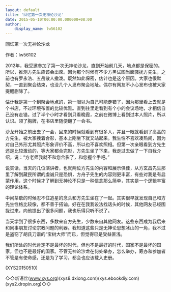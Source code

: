 ```yaml
---
layout: default
title: '回忆第一次无神论沙龙'
date: 2015-05-10T00:00:00.000000+08:00
author:
    display_name: lw56102
---
```


回忆第一次无神论沙龙

作者：lw56102

2012年，我受邀参加了第一次无神论沙龙，直到开始前几天，地点都是保密的。所以，推测方先生应该会出席。因为那个时候有不少方黑试图当面骚扰方先生，之前也有罗永浩、五岳散人撒泼。既然如此保密，估计也是这个原因。大家也很默契，一直到聚会结束，也没几个人发布聚会地址。偶尔有网友不小心发布也被大家提醒删除了。

估计我是第一个到聚会地点的，第一眼以为自己可能走错了，因为那里看上去就是个书店，不过环境布置的比较优雅。直到往里走看到有个小的会议场地，才相信自己没有走错。过了半个小时才看到只看晚霞，之前在微博上看到过本人照片，所以认识。领了胸牌，在书店里随便翻了一会书。

沙龙开始之前出去了一会，回来的时候就看到有很多人，并且一眼就看到了高高的方先生，被大家拽着合影，基本上刚坐下就又站起来。我生性不喜欢凑热闹，因为对自己外形尤其照片形象评价不高，所以也不喜欢照相。但第一次亲眼看到方先生还是比较激动的，等大家都合完影，方先生坐了下来，我走过去做了一下自我介绍，说：“方老师我就不和您合影了，和您握个手吧。”

说实话，当天的几位演讲者，也就两位方先生的内容和展示俱佳，从方玄昌先生那里了解到藏民所谓的虔诚只是恐惧，方舟子先生的内容则更丰富，有些对我是有启蒙作用，这个时候才了解到无神论不只是一种信念那么简单，其实是一个逻辑丰富的理论体系。

中间茶歇的时候忍不住追星的念头和方先生坐在了一起。其实很早就发现自己和方先生性格比较像，都不善于搭讪。好在在我我设法找话头的时候，其他网友已经围拢过来，向他提出了很多问题，我也乐得只听不说了。

当天学到了很多东西，多数来自方先生，少数来自其他网友。这些东西成为我后来和同事朋友讨论宗教问题的利器。我知道这些只是无神论思想冰山的一角，我不过是盗窃了胡氏刀谱的“宝树大师”而已，但觉得已是受益匪浅。

我们所处的时代肯定不是最坏的时代，但也不是最好的时代，国家不是最坏的国家，但也不是最好的国家。不管无神论沙龙在何处举办，怎么举办，筹办和参加者不管是有使命感，还是为了学习，都会也应该载入史册。

(XYS20150510)

◇◇新语丝(www.xys.org)(xys8.dxiong.com)(xys.ebookdiy.com)(xys2.dropin.org)◇◇

